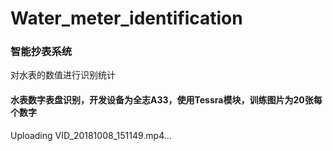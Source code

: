 # Water_meter_identification
### 智能抄表系统
对水表的数值进行识别统计
#### 水表数字表盘识别，开发设备为全志A33，使用Tessra模块，训练图片为20张每个数字
Uploading VID_20181008_151149.mp4…

